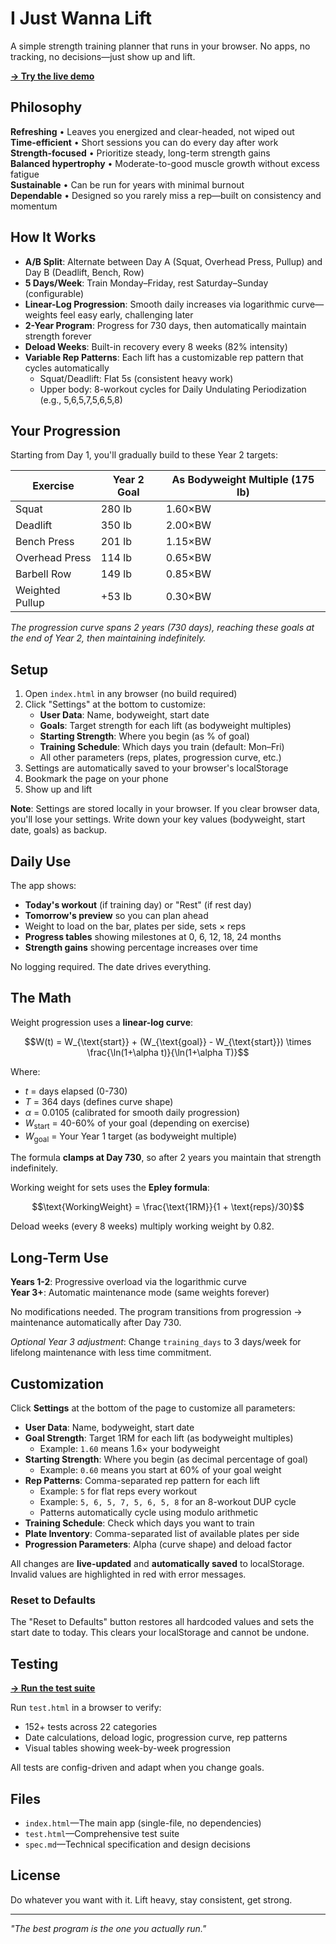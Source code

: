 # I Just Wanna Lift

A simple strength training planner that runs in your browser. No apps, no tracking, no decisions—just show up and lift.

**[→ Try the live demo](https://thanthese.github.io/IJustWannaLift/)**

## Philosophy

**Refreshing** • Leaves you energized and clear-headed, not wiped out  
**Time-efficient** • Short sessions you can do every day after work  
**Strength-focused** • Prioritize steady, long-term strength gains  
**Balanced hypertrophy** • Moderate-to-good muscle growth without excess fatigue  
**Sustainable** • Can be run for years with minimal burnout  
**Dependable** • Designed so you rarely miss a rep—built on consistency and momentum

## How It Works

- **A/B Split**: Alternate between Day A (Squat, Overhead Press, Pullup) and Day B (Deadlift, Bench, Row)
- **5 Days/Week**: Train Monday–Friday, rest Saturday–Sunday (configurable)
- **Linear-Log Progression**: Smooth daily increases via logarithmic curve—weights feel easy early, challenging later
- **2-Year Program**: Progress for 730 days, then automatically maintain strength forever
- **Deload Weeks**: Built-in recovery every 8 weeks (82% intensity)
- **Variable Rep Patterns**: Each lift has a customizable rep pattern that cycles automatically
  - Squat/Deadlift: Flat 5s (consistent heavy work)
  - Upper body: 8-workout cycles for Daily Undulating Periodization (e.g., 5,6,5,7,5,6,5,8)

## Your Progression

Starting from Day 1, you'll gradually build to these Year 2 targets:

| Exercise | Year 2 Goal | As Bodyweight Multiple (175 lb) |
|----------|-------------|----------------------------------|
| Squat | 280 lb | 1.60×BW |
| Deadlift | 350 lb | 2.00×BW |
| Bench Press | 201 lb | 1.15×BW |
| Overhead Press | 114 lb | 0.65×BW |
| Barbell Row | 149 lb | 0.85×BW |
| Weighted Pullup | +53 lb | 0.30×BW |

*The progression curve spans 2 years (730 days), reaching these goals at the end of Year 2, then maintaining indefinitely.*

## Setup

1. Open `index.html` in any browser (no build required)
2. Click "Settings" at the bottom to customize:
   - **User Data**: Name, bodyweight, start date
   - **Goals**: Target strength for each lift (as bodyweight multiples)
   - **Starting Strength**: Where you begin (as % of goal)
   - **Training Schedule**: Which days you train (default: Mon–Fri)
   - All other parameters (reps, plates, progression curve, etc.)
3. Settings are automatically saved to your browser's localStorage
4. Bookmark the page on your phone
5. Show up and lift

**Note**: Settings are stored locally in your browser. If you clear browser data, you'll lose your settings. Write down your key values (bodyweight, start date, goals) as backup.

## Daily Use

The app shows:
- **Today's workout** (if training day) or "Rest" (if rest day)
- **Tomorrow's preview** so you can plan ahead
- Weight to load on the bar, plates per side, sets × reps
- **Progress tables** showing milestones at 0, 6, 12, 18, 24 months
- **Strength gains** showing percentage increases over time

No logging required. The date drives everything.

## The Math

Weight progression uses a **linear-log curve**:

$$W(t) = W_{\text{start}} + (W_{\text{goal}} - W_{\text{start}}) \times \frac{\ln(1+\alpha t)}{\ln(1+\alpha T)}$$

Where:
- $t$ = days elapsed (0-730)
- $T$ = 364 days (defines curve shape)
- $\alpha$ = 0.0105 (calibrated for smooth daily progression)
- $W_{\text{start}}$ = 40-60% of your goal (depending on exercise)
- $W_{\text{goal}}$ = Your Year 1 target (as bodyweight multiple)

The formula **clamps at Day 730**, so after 2 years you maintain that strength indefinitely.

Working weight for sets uses the **Epley formula**:

$$\text{WorkingWeight} = \frac{\text{1RM}}{1 + \text{reps}/30}$$

Deload weeks (every 8 weeks) multiply working weight by 0.82.

## Long-Term Use

**Years 1-2**: Progressive overload via the logarithmic curve  
**Year 3+**: Automatic maintenance mode (same weights forever)

No modifications needed. The program transitions from progression → maintenance automatically after Day 730.

*Optional Year 3 adjustment*: Change `training_days` to 3 days/week for lifelong maintenance with less time commitment.

## Customization

Click **Settings** at the bottom of the page to customize all parameters:

- **User Data**: Name, bodyweight, start date
- **Goal Strength**: Target 1RM for each lift (as bodyweight multiples)
  - Example: `1.60` means 1.6× your bodyweight
- **Starting Strength**: Where you begin (as decimal percentage of goal)
  - Example: `0.60` means you start at 60% of your goal weight
- **Rep Patterns**: Comma-separated rep pattern for each lift
  - Example: `5` for flat reps every workout
  - Example: `5, 6, 5, 7, 5, 6, 5, 8` for an 8-workout DUP cycle
  - Patterns automatically cycle using modulo arithmetic
- **Training Schedule**: Check which days you want to train
- **Plate Inventory**: Comma-separated list of available plates per side
- **Progression Parameters**: Alpha (curve shape) and deload factor

All changes are **live-updated** and **automatically saved** to localStorage. Invalid values are highlighted in red with error messages.

### Reset to Defaults

The "Reset to Defaults" button restores all hardcoded values and sets the start date to today. This clears your localStorage and cannot be undone.

## Testing

**[→ Run the test suite](https://thanthese.github.io/IJustWannaLift/test.html)**

Run `test.html` in a browser to verify:
- 152+ tests across 22 categories
- Date calculations, deload logic, progression curve, rep patterns
- Visual tables showing week-by-week progression

All tests are config-driven and adapt when you change goals.

## Files

- `index.html`—The main app (single-file, no dependencies)
- `test.html`—Comprehensive test suite
- `spec.md`—Technical specification and design decisions

## License

Do whatever you want with it. Lift heavy, stay consistent, get strong.

---

*"The best program is the one you actually run."*
